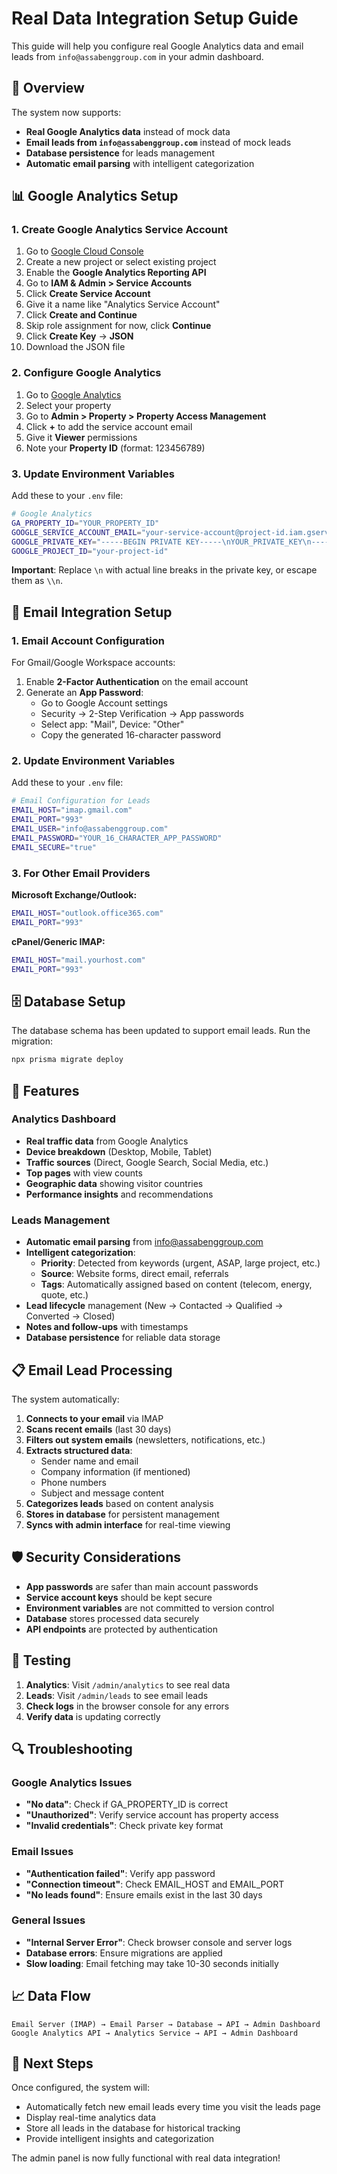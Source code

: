 # Real Data Integration Setup Guide

This guide will help you configure real Google Analytics data and email leads from `info@assabenggroup.com` in your admin dashboard.

## 🚀 Overview

The system now supports:
- **Real Google Analytics data** instead of mock data
- **Email leads from `info@assabenggroup.com`** instead of mock leads
- **Database persistence** for leads management
- **Automatic email parsing** with intelligent categorization

## 📊 Google Analytics Setup

### 1. Create Google Analytics Service Account

1. Go to [Google Cloud Console](https://console.cloud.google.com/)
2. Create a new project or select existing project
3. Enable the **Google Analytics Reporting API**
4. Go to **IAM & Admin > Service Accounts**
5. Click **Create Service Account**
6. Give it a name like "Analytics Service Account"
7. Click **Create and Continue**
8. Skip role assignment for now, click **Continue**
9. Click **Create Key** → **JSON**
10. Download the JSON file

### 2. Configure Google Analytics

1. Go to [Google Analytics](https://analytics.google.com/)
2. Select your property
3. Go to **Admin > Property > Property Access Management**
4. Click **+** to add the service account email
5. Give it **Viewer** permissions
6. Note your **Property ID** (format: 123456789)

### 3. Update Environment Variables

Add these to your `.env` file:

```bash
# Google Analytics
GA_PROPERTY_ID="YOUR_PROPERTY_ID"
GOOGLE_SERVICE_ACCOUNT_EMAIL="your-service-account@project-id.iam.gserviceaccount.com"
GOOGLE_PRIVATE_KEY="-----BEGIN PRIVATE KEY-----\nYOUR_PRIVATE_KEY\n-----END PRIVATE KEY-----"
GOOGLE_PROJECT_ID="your-project-id"
```

**Important**: Replace `\n` with actual line breaks in the private key, or escape them as `\\n`.

## 📧 Email Integration Setup

### 1. Email Account Configuration

For Gmail/Google Workspace accounts:

1. Enable **2-Factor Authentication** on the email account
2. Generate an **App Password**:
   - Go to Google Account settings
   - Security → 2-Step Verification → App passwords
   - Select app: "Mail", Device: "Other"
   - Copy the generated 16-character password

### 2. Update Environment Variables

Add these to your `.env` file:

```bash
# Email Configuration for Leads
EMAIL_HOST="imap.gmail.com"
EMAIL_PORT="993"
EMAIL_USER="info@assabenggroup.com"
EMAIL_PASSWORD="YOUR_16_CHARACTER_APP_PASSWORD"
EMAIL_SECURE="true"
```

### 3. For Other Email Providers

**Microsoft Exchange/Outlook:**
```bash
EMAIL_HOST="outlook.office365.com"
EMAIL_PORT="993"
```

**cPanel/Generic IMAP:**
```bash
EMAIL_HOST="mail.yourhost.com"
EMAIL_PORT="993"
```

## 🗄️ Database Setup

The database schema has been updated to support email leads. Run the migration:

```bash
npx prisma migrate deploy
```

## 🔧 Features

### Analytics Dashboard
- **Real traffic data** from Google Analytics
- **Device breakdown** (Desktop, Mobile, Tablet)
- **Traffic sources** (Direct, Google Search, Social Media, etc.)
- **Top pages** with view counts
- **Geographic data** showing visitor countries
- **Performance insights** and recommendations

### Leads Management
- **Automatic email parsing** from info@assabenggroup.com
- **Intelligent categorization**:
  - **Priority**: Detected from keywords (urgent, ASAP, large project, etc.)
  - **Source**: Website forms, direct email, referrals
  - **Tags**: Automatically assigned based on content (telecom, energy, quote, etc.)
- **Lead lifecycle** management (New → Contacted → Qualified → Converted → Closed)
- **Notes and follow-ups** with timestamps
- **Database persistence** for reliable data storage

## 📋 Email Lead Processing

The system automatically:

1. **Connects to your email** via IMAP
2. **Scans recent emails** (last 30 days)
3. **Filters out system emails** (newsletters, notifications, etc.)
4. **Extracts structured data**:
   - Sender name and email
   - Company information (if mentioned)
   - Phone numbers
   - Subject and message content
5. **Categorizes leads** based on content analysis
6. **Stores in database** for persistent management
7. **Syncs with admin interface** for real-time viewing

## 🛡️ Security Considerations

- **App passwords** are safer than main account passwords
- **Service account keys** should be kept secure
- **Environment variables** are not committed to version control
- **Database** stores processed data securely
- **API endpoints** are protected by authentication

## 🚦 Testing

1. **Analytics**: Visit `/admin/analytics` to see real data
2. **Leads**: Visit `/admin/leads` to see email leads
3. **Check logs** in the browser console for any errors
4. **Verify data** is updating correctly

## 🔍 Troubleshooting

### Google Analytics Issues
- **"No data"**: Check if GA_PROPERTY_ID is correct
- **"Unauthorized"**: Verify service account has property access
- **"Invalid credentials"**: Check private key format

### Email Issues
- **"Authentication failed"**: Verify app password
- **"Connection timeout"**: Check EMAIL_HOST and EMAIL_PORT
- **"No leads found"**: Ensure emails exist in the last 30 days

### General Issues
- **"Internal Server Error"**: Check browser console and server logs
- **Database errors**: Ensure migrations are applied
- **Slow loading**: Email fetching may take 10-30 seconds initially

## 📈 Data Flow

```
Email Server (IMAP) → Email Parser → Database → API → Admin Dashboard
Google Analytics API → Analytics Service → API → Admin Dashboard
```

## 🎯 Next Steps

Once configured, the system will:
- Automatically fetch new email leads every time you visit the leads page
- Display real-time analytics data
- Store all leads in the database for historical tracking
- Provide intelligent insights and categorization

The admin panel is now fully functional with real data integration!